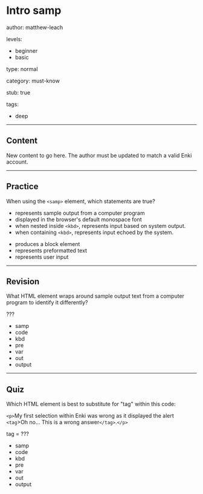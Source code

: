 # Intro samp
author: matthew-leach

levels:
  - beginner
  - basic

type: normal

category: must-know

stub: true


tags:
  - deep


---
## Content

New content to go here. The author must be updated to match a valid Enki account.

---
## Practice

When using the `<samp>` element, which statements are true?

+ represents sample output from a computer program
+ displayed in the browser's default monospace font 
+ when nested inside `<kbd>`, represents input based on system output.
+ when containing `<kbd>`, represents input echoed by the system. 
- produces a block element
- represents preformatted text
- represents user input


---
## Revision

What HTML element wraps around sample output text from a computer program to identify it differently?

???

* samp
* code
* kbd
* pre
* var
* out
* output

---
## Quiz

Which HTML element is best to substitute for "tag" within this code:  

`<p>`My first selection within Enki was wrong as it displayed the alert `<tag`>Oh no... This is a wrong answer`</tag>`.`</p>`

tag = ???

* samp
* code
* kbd
* pre
* var
* out
* output

